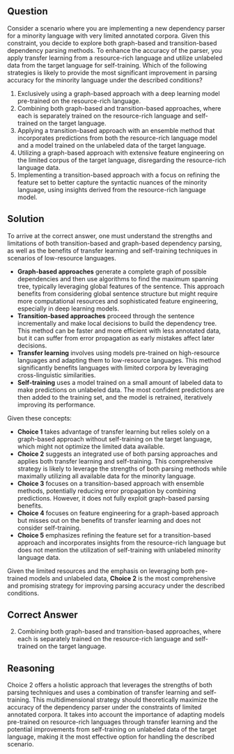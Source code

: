 ## Question
Consider a scenario where you are implementing a new dependency parser for a minority language with very limited annotated corpora. Given this constraint, you decide to explore both graph-based and transition-based dependency parsing methods. To enhance the accuracy of the parser, you apply transfer learning from a resource-rich language and utilize unlabeled data from the target language for self-training. Which of the following strategies is likely to provide the most significant improvement in parsing accuracy for the minority language under the described conditions?

1. Exclusively using a graph-based approach with a deep learning model pre-trained on the resource-rich language.
2. Combining both graph-based and transition-based approaches, where each is separately trained on the resource-rich language and self-trained on the target language.
3. Applying a transition-based approach with an ensemble method that incorporates predictions from both the resource-rich language model and a model trained on the unlabeled data of the target language.
4. Utilizing a graph-based approach with extensive feature engineering on the limited corpus of the target language, disregarding the resource-rich language data.
5. Implementing a transition-based approach with a focus on refining the feature set to better capture the syntactic nuances of the minority language, using insights derived from the resource-rich language model.

## Solution

To arrive at the correct answer, one must understand the strengths and limitations of both transition-based and graph-based dependency parsing, as well as the benefits of transfer learning and self-training techniques in scenarios of low-resource languages.

- **Graph-based approaches** generate a complete graph of possible dependencies and then use algorithms to find the maximum spanning tree, typically leveraging global features of the sentence. This approach benefits from considering global sentence structure but might require more computational resources and sophisticated feature engineering, especially in deep learning models.
- **Transition-based approaches** proceed through the sentence incrementally and make local decisions to build the dependency tree. This method can be faster and more efficient with less annotated data, but it can suffer from error propagation as early mistakes affect later decisions.
- **Transfer learning** involves using models pre-trained on high-resource languages and adapting them to low-resource languages. This method significantly benefits languages with limited corpora by leveraging cross-linguistic similarities.
- **Self-training** uses a model trained on a small amount of labeled data to make predictions on unlabeled data. The most confident predictions are then added to the training set, and the model is retrained, iteratively improving its performance.

Given these concepts:

- **Choice 1** takes advantage of transfer learning but relies solely on a graph-based approach without self-training on the target language, which might not optimize the limited data available.
- **Choice 2** suggests an integrated use of both parsing approaches and applies both transfer learning and self-training. This comprehensive strategy is likely to leverage the strengths of both parsing methods while maximally utilizing all available data for the minority language.
- **Choice 3** focuses on a transition-based approach with ensemble methods, potentially reducing error propagation by combining predictions. However, it does not fully exploit graph-based parsing benefits.
- **Choice 4** focuses on feature engineering for a graph-based approach but misses out on the benefits of transfer learning and does not consider self-training.
- **Choice 5** emphasizes refining the feature set for a transition-based approach and incorporates insights from the resource-rich language but does not mention the utilization of self-training with unlabeled minority language data.

Given the limited resources and the emphasis on leveraging both pre-trained models and unlabeled data, **Choice 2** is the most comprehensive and promising strategy for improving parsing accuracy under the described conditions.

## Correct Answer

2. Combining both graph-based and transition-based approaches, where each is separately trained on the resource-rich language and self-trained on the target language.

## Reasoning

Choice 2 offers a holistic approach that leverages the strengths of both parsing techniques and uses a combination of transfer learning and self-training. This multidimensional strategy should theoretically maximize the accuracy of the dependency parser under the constraints of limited annotated corpora. It takes into account the importance of adapting models pre-trained on resource-rich languages through transfer learning and the potential improvements from self-training on unlabeled data of the target language, making it the most effective option for handling the described scenario.